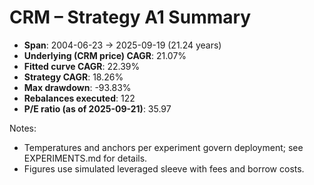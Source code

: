 # CRM – Strategy A1 Summary

- **Span**: 2004-06-23 → 2025-09-19 (21.24 years)
- **Underlying (CRM price) CAGR**: 21.07%
- **Fitted curve CAGR**: 22.39%
- **Strategy CAGR**: 18.26%
- **Max drawdown**: -93.83%
- **Rebalances executed**: 122
- **P/E ratio (as of 2025-09-21)**: 35.97

Notes:

- Temperatures and anchors per experiment govern deployment; see EXPERIMENTS.md for details.
- Figures use simulated leveraged sleeve with fees and borrow costs.

